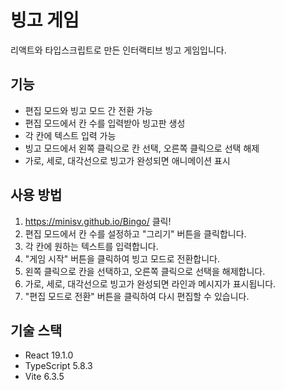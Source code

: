 # 빙고 게임

리액트와 타입스크립트로 만든 인터랙티브 빙고 게임입니다.

## 기능
- 편집 모드와 빙고 모드 간 전환 가능
- 편집 모드에서 칸 수를 입력받아 빙고판 생성
- 각 칸에 텍스트 입력 가능
- 빙고 모드에서 왼쪽 클릭으로 칸 선택, 오른쪽 클릭으로 선택 해제
- 가로, 세로, 대각선으로 빙고가 완성되면 애니메이션 표시

## 사용 방법

1. https://minisv.github.io/Bingo/ 클릭!
2. 편집 모드에서 칸 수를 설정하고 "그리기" 버튼을 클릭합니다.
3. 각 칸에 원하는 텍스트를 입력합니다.
4. "게임 시작" 버튼을 클릭하여 빙고 모드로 전환합니다.
5. 왼쪽 클릭으로 칸을 선택하고, 오른쪽 클릭으로 선택을 해제합니다.
6. 가로, 세로, 대각선으로 빙고가 완성되면 라인과 메시지가 표시됩니다.
7. "편집 모드로 전환" 버튼을 클릭하여 다시 편집할 수 있습니다.

## 기술 스택

- React 19.1.0
- TypeScript 5.8.3
- Vite 6.3.5
